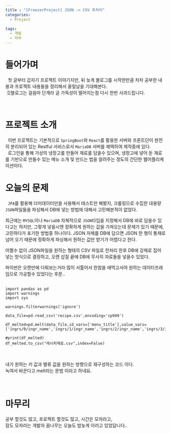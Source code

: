 ```yaml
---
title : "[FreezerProject] JSON -> CSV 후처리"
categories:
  - Project

tags:
  - 개발
  - 자바
---
```


   # 들어가며

   &nbsp; 첫 글부터 갑자기 프로젝트 이야기지만, 뒤 늦게 블로그를 시작한만큼 차차 공부한 내용과 프로젝트 내용들을 정리해서 올릴날을 기대해본다. <br>&nbsp;깃블로그는 걸음마 단계라 글 가독성이 떨어지는점 다시 한번 사과드립니다.

<br>
  
   # 프로젝트 소개

   &nbsp; 이번 프로젝트는 기본적으로 `SpringBoot`와 `React`를 활용한 서버와 프론트단이 완전히 분리되어 있는 Restful 서비스로서 `MariaDB` 서버를 채택하여 제작중에 있다.<br>
    &nbsp; 로그인을 통해 가상의 냉장고를 만들어 재료를 담을수 있으며, 냉장고에 넣어 둔 재료를 기반으로 만들수 있는 메뉴 소개 및 만드는 법을 알려주는 정도의 간단한 웹어플리케이션이다.<br>

  # 오늘의 문제
  &nbsp; `JPA`를 활용해 더미데이터만을 사용해서 테스트만 해봤지, 크롤링으로 수집한 대용량 `JSON`파일들을 파싱해서 DB에 넣는 방법에 대해서 고민해본적이 없었다. 

   최근에는 `MYSQL`이나 `MariaDB` 자체적으로 `JSON`타입을 지정해서 DB에 바로 담을수 있다고는 하지만, 그렇게 넣을시엔 정확하게 원하는 값을 가져오는데 문제가 있기 때문에, 고민하다가 포기한 방법중 하나이다. JSON 자체를 DB에 담으면 JSON 한 행이 통채로 넘어 오기 때문에 정확하게 파싱해서 원하는 값만 받기가 어렵다고 한다.

   어쩔수 없이 JSON파일을 원하는 형태의 CSV 파일로 전처리 한후 DB에 강제로 집어 넣는 방식으로 결정하고, 오랜 삽질 끝에 DB에 무사히 자료들을 넣을수 있었다.

   파이썬은 오랜만에 다뤄보는거라 많이 서툴어서 한참을 애먹고서야 원하는 데이터프레임으로 가공할수 있었다는 후문..
<br>
<br>

   ```
import pandas as pd
import warnings
import sys

warnings.filterwarnings('ignore')

data_file=pd.read_csv('recipe.csv',encoding='cp949')

df_melted=pd.melt(data_file,id_vars=['menu_title'],value_vars=['ingrs/0/ingr_name','ingrs/1/ingr_name','ingrs/2/ingr_name','ingrs/3/ingr_name','ingrs/4/ingr_name','ingrs/5/ingr_name','ingrs/6/ingr_name','ingrs/7/ingr_name'])

#print(df_melted)
df_melted.to_csv("레시피재료.csv",index=False)
  ```
<br>
<br>
  내가 원하는 키 값과 밸류 값을 원하는 방향으로 재구성하는 코드 이다.<br> 녹여서 바꾼다고 melt라는 문법 이라고 하네요.<br>
  <br>
  <br>


# 마무리
  공부 할것도 많고, 프로젝트 할것도 많고, 시간은 모자라고, <br>잠도 모자라는 개발자 꿈나무는 오늘도 밤늦게 이러고 있었답니다..



   


   
